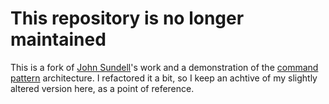 # This repository is no longer maintained

This is a fork of [John Sundell](https://github.com/JohnSundell/Marathon)'s work and a demonstration of the [command pattern](https://en.wikipedia.org/wiki/Command_pattern) architecture. I refactored it a bit, so I keep an achtive of my slightly altered version here, as a point of reference.